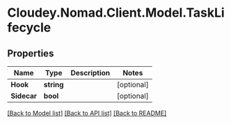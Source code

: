 # Cloudey.Nomad.Client.Model.TaskLifecycle

## Properties

Name | Type | Description | Notes
------------ | ------------- | ------------- | -------------
**Hook** | **string** |  | [optional] 
**Sidecar** | **bool** |  | [optional] 

[[Back to Model list]](../README.md#documentation-for-models) [[Back to API list]](../README.md#documentation-for-api-endpoints) [[Back to README]](../README.md)

